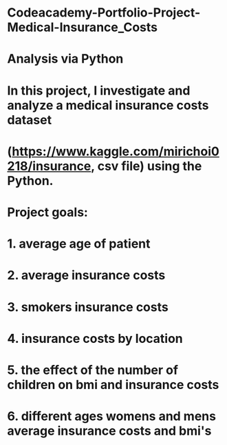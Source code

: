 # Codeacademy-Portfolio-Project-Medical-Insurance_Costs
# Analysis via Python

# In this project, I investigate and analyze a medical insurance costs dataset 
# (https://www.kaggle.com/mirichoi0218/insurance, csv file) using the Python.

# Project goals:
# 1. average age of patient
# 2. average insurance costs
# 3. smokers insurance costs
# 4. insurance costs by location
# 5. the effect of the number of children on bmi and insurance costs
# 6. different ages womens and mens average insurance costs and bmi's

##
 

